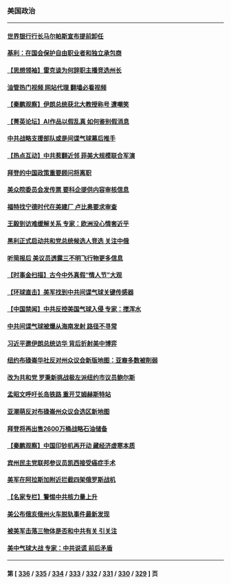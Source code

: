 ### 美国政治
---
#### [世界银行行长马尔帕斯宣布提前卸任](../../pages/ncid1078159/n13930635.md?02161245) 
#### [基利：在国会保护自由职业者和独立承包商](../../pages/ncid1078159/n13930766.md?02161245) 
#### [【思想领袖】雷克谈为何辞职主播竞选州长](../../pages/ncid1078159/n13901127.md?02161245) 
#### [油管热门视频 网站代理 翻墙必看视频](http://138.2.39.72:81/youtube.html?epic-marker?02161245)
#### [【秦鹏观察】伊朗总统获北大教授称号 遭嘲笑](../../pages/ncid1078159/n13930695.md?02161245) 
#### [【菁英论坛】AI作品以假乱真 如何鉴别假消息](../../pages/ncid1078159/n13930682.md?02161245) 
#### [中共战略支援部队或是间谍气球幕后推手](../../pages/ncid1078159/n13930666.md?02161245) 
#### [【热点互动】中共惹翻近邻 菲美大规模联合军演](../../pages/ncid1078159/n13930690.md?02161245) 
#### [拜登的中国政策重要顾问将离职](../../pages/ncid1078159/n13930636.md?02161245) 
#### [美众院委员会发传票 要科企提供内容审核信息](../../pages/ncid1078159/n13930600.md?02161245) 
#### [福特找宁德时代在美建厂 卢比奥要求审查](../../pages/ncid1078159/n13930626.md?02161245) 
#### [王毅到访难缓解关系 专家：欧洲没心情套近乎](../../pages/ncid1078159/n13930533.md?02161245) 
#### [黑利正式启动共和党总统候选人竞选 关注中俄](../../pages/ncid1078159/n13930536.md?02161245) 
#### [听简报后 美议员透露三不明飞行物更多信息](../../pages/ncid1078159/n13930580.md?02161245) 
#### [【时事金扫描】古今中外真假“情人节”大观](../../pages/ncid1078159/n13930492.md?02161245) 
#### [【环球直击】美军找到中共间谍气球关键传感器](../../pages/ncid1078159/n13929901.md?02161245) 
#### [【中国禁闻】中共反控美国气球入侵 专家：搅浑水](../../pages/ncid1078159/n13929898.md?02161245) 
#### [中共间谍气球被爆从海南发射 路径不寻常](../../pages/ncid1078159/n13930120.md?02161245) 
#### [习近平邀伊朗总统访华 背后折射美中博弈](../../pages/ncid1078159/n13929854.md?02161245) 
#### [纽约布碌崙华社反对州众议会新版地图：亚裔多数被削弱](../../pages/ncid1078159/n13930006.md?02161245) 
#### [改为共和党 罗秉新挑战极左派纽约市议员鲍尔斯](../../pages/ncid1078159/n13930101.md?02161245) 
#### [孟昭文呼吁长岛铁路 重开艾姆赫斯特站](../../pages/ncid1078159/n13930087.md?02161245) 
#### [亚潮萌反对布碌崙州众议会选区新地图](../../pages/ncid1078159/n13929998.md?02161245) 
#### [拜登将再出售2600万桶战略石油储备](../../pages/ncid1078159/n13929895.md?02161245) 
#### [【秦鹏观察】中国印钞机再开动 藏经济虚寒本质](../../pages/ncid1078159/n13929951.md?02161245) 
#### [宾州民主党联邦参议员凯西接受癌症手术](../../pages/ncid1078159/n13929912.md?02161245) 
#### [美军在阿拉斯加附近拦截四架俄罗斯战机](../../pages/ncid1078159/n13929838.md?02161245) 
#### [【名家专栏】警惕中共核力量上升](../../pages/ncid1078159/n13929656.md?02161245) 
#### [美公布俄亥俄州火车脱轨事件最新发现](../../pages/ncid1078159/n13929828.md?02161245) 
#### [被美军击落三物体是否和中共有关 引关注](../../pages/ncid1078159/n13929761.md?02161245) 
#### [美中气球大战 专家：中共说谎 前后矛盾](../../pages/ncid1078159/n13929783.md?02161245) 

---
#### 第 [ [336](./336.md?02161245) / [335](./335.md?02161245) / [334](./334.md?02161245) / [333](./333.md?02161245) / [332](./332.md?02161245) / [331](./331.md?02161245) / [330](./330.md?02161245) / [329](./329.md?02161245) ] 页
